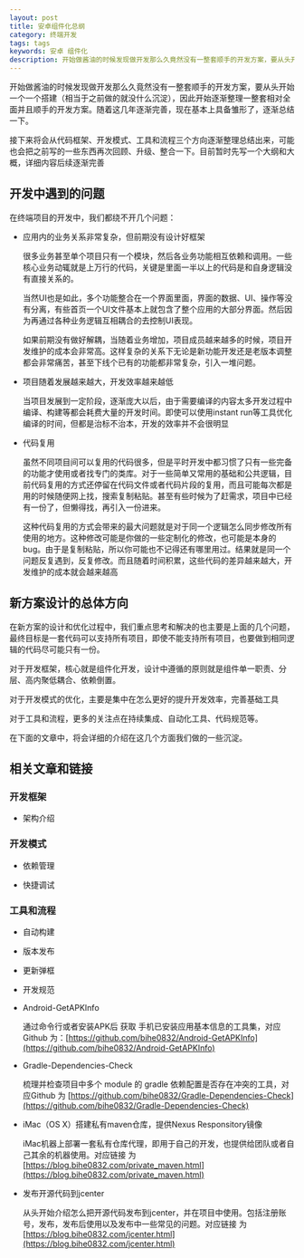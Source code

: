 ```yaml
---
layout: post
title: 安卓组件化总纲
category: 终端开发
tags: tags
keywords: 安卓 组件化
description: 开始做酱油的时候发现做开发那么久竟然没有一整套顺手的开发方案，要从头开始一个一个搭建（相当于之前做的就没什么沉淀），因此开始逐渐整理一整套相对全面并且顺手的开发方案。随着这几年逐渐完善，现在基本上具备雏形了，逐渐总结一下。
---
```


开始做酱油的时候发现做开发那么久竟然没有一整套顺手的开发方案，要从头开始一个一个搭建（相当于之前做的就没什么沉淀），因此开始逐渐整理一整套相对全面并且顺手的开发方案。随着这几年逐渐完善，现在基本上具备雏形了，逐渐总结一下。

接下来将会从代码框架、开发模式、工具和流程三个方向逐渐整理总结出来，可能也会把之前写的一些东西再次回顾、升级、整合一下。目前暂时先写一个大纲和大概，详细内容后续逐渐完善

## 开发中遇到的问题

在终端项目的开发中，我们都绕不开几个问题：

- 应用内的业务关系非常复杂，但前期没有设计好框架

	很多业务甚至单个项目只有一个模块，然后各业务功能相互依赖和调用。一些核心业务动辄就是上万行的代码，关键是里面一半以上的代码是和自身逻辑没有直接关系的。
	
	当然UI也是如此，多个功能整合在一个界面里面，界面的数据、UI、操作等没有分离，有些首页一个UI文件基本上就包含了整个应用的大部分界面。然后因为再通过各种业务逻辑互相耦合的去控制UI表现。
	
	如果前期没有做好解耦，当随着业务增加，项目成员越来越多的时候，项目开发维护的成本会非常高。这样复杂的关系下无论是新功能开发还是老版本调整都会非常痛苦，甚至下线个已有的功能都非常复杂，引入一堆问题。

- 项目随着发展越来越大，开发效率越来越低
    
	当项目发展到一定阶段，逐渐庞大以后，由于需要编译的内容太多开发过程中编译、构建等都会耗费大量的开发时间。即使可以使用instant run等工具优化编译的时间，但都是治标不治本，开发的效率并不会很明显

- 代码复用

	虽然不同项目间可以复用的代码很多，但是平时开发中都习惯了只有一些完备的功能才使用或者找专门的类库。对于一些简单又常用的基础和公共逻辑，目前代码复用的方式还停留在代码文件或者代码片段的复用，而且可能每次都是用的时候随便网上找，搜索复制粘贴。甚至有些时候为了赶需求，项目中已经有一份了，但懒得找，再引入一份进来。
	
	这种代码复用的方式会带来的最大问题就是对于同一个逻辑怎么同步修改所有使用的地方。这种修改可能是你做的一些定制化的修改，也可能是本身的bug。由于是复制粘贴，所以你可能也不记得还有哪里用过。结果就是同一个问题反复遇到，反复修改。而且随着时间积累，这些代码的差异越来越大，开发维护的成本就会越来越高
	
## 新方案设计的总体方向

在新方案的设计和优化过程中，我们重点思考和解决的也主要是上面的几个问题，最终目标是一套代码可以支持所有项目，即使不能支持所有项目，也要做到相同逻辑的代码尽可能只有一份。

对于开发框架，核心就是组件化开发，设计中遵循的原则就是组件单一职责、分层、高内聚低耦合、依赖倒置。

对于开发模式的优化，主要是集中在怎么更好的提升开发效率，完善基础工具

对于工具和流程，更多的关注点在持续集成、自动化工具、代码规范等。

在下面的文章中，将会详细的介绍在这几个方面我们做的一些沉淀。

## 相关文章和链接

### 开发框架

- 架构介绍

### 开发模式

- 依赖管理

- 快捷调试

### 工具和流程

- 自动构建

- 版本发布

- 更新弹框

- 开发规范

- Android-GetAPKInfo

	通过命令行或者安装APK后 获取 手机已安装应用基本信息的工具集，对应Github 为：[https://github.com/bihe0832/Android-GetAPKInfo](https://github.com/bihe0832/Android-GetAPKInfo)

- Gradle-Dependencies-Check

	梳理并检查项目中多个 module 的 gradle 依赖配置是否存在冲突的工具，对应Github 为 [https://github.com/bihe0832/Gradle-Dependencies-Check](https://github.com/bihe0832/Gradle-Dependencies-Check)

- iMac（OS X）搭建私有maven仓库，提供Nexus Responsitory镜像

	iMac机器上部署一套私有仓库代理，即用于自己的开发，也提供给团队或者自己其余的机器使用。对应链接 为 [https://blog.bihe0832.com/private_maven.html](https://blog.bihe0832.com/private_maven.html)

- 发布开源代码到jcenter

	从头开始介绍怎么把开源代码发布到jcenter，并在项目中使用。包括注册账号，发布，发布后使用以及发布中一些常见的问题。对应链接 为 [https://blog.bihe0832.com/jcenter.html](https://blog.bihe0832.com/jcenter.html)
